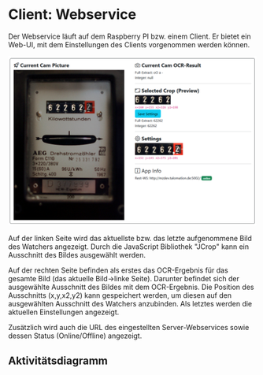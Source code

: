 # Client: Webservice

Der Webservice läuft auf dem Raspberry PI bzw. einem Client. Er bietet ein Web-UI, mit dem Einstellungen des Clients vorgenommen werden können.

![Client Watcher Activity Diagram](./doc/webservice_ui.PNG)

Auf der linken Seite wird das aktuellste bzw. das letzte aufgenommene Bild des Watchers angezeigt. Durch die JavaScript Bibliothek "JCrop" kann ein Ausschnitt des Bildes ausgewählt werden.

Auf der rechten Seite befinden als erstes das OCR-Ergebnis für das gesamte Bild (das aktuelle Bild->linke Seite). Darunter befindet sich der ausgewählte Ausschnitt des Bildes mit dem OCR-Ergebnis. Die Position des Ausschnitts (x,y,x2,y2) kann gespeichert werden, um diesen auf den ausgewählten Ausschnitt des Watchers anzubinden. Als letztes werden die aktuellen Einstellungen angezeigt.

Zusätzlich wird auch die URL des eingestellten Server-Webservices sowie dessen Status (Online/Offline) angezeigt.

## Aktivitätsdiagramm
